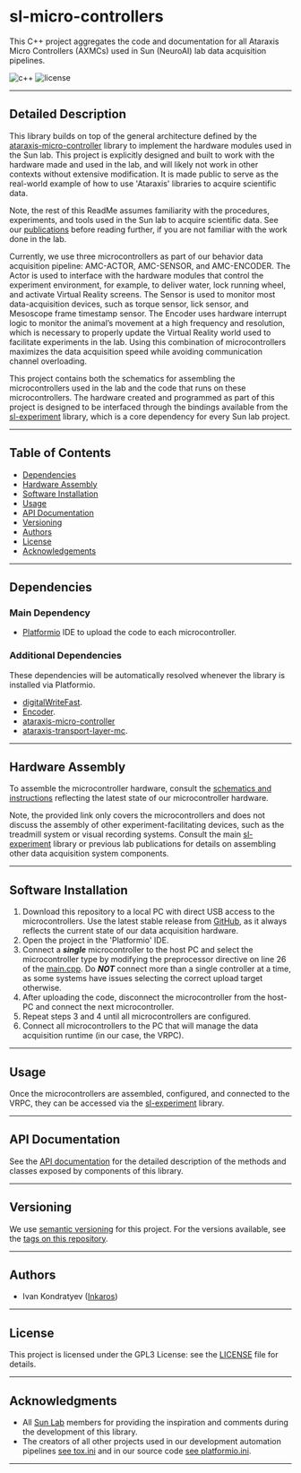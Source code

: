 # sl-micro-controllers

This C++ project aggregates the code and documentation for all Ataraxis Micro Controllers (AXMCs) used in Sun (NeuroAI) 
lab data acquisition pipelines.

![c++](https://img.shields.io/badge/C++-00599C?style=flat-square&logo=C%2B%2B&logoColor=white)
![license](https://img.shields.io/badge/license-GPLv3-blue)
___

## Detailed Description

This library builds on top of the general architecture defined by the 
[ataraxis-micro-controller](https://github.com/Sun-Lab-NBB/ataraxis-micro-controller) library to implement the hardware
modules used in the Sun lab. This project is explicitly designed and built to work with the hardware made and used in 
the lab, and will likely not work in other contexts without extensive modification. It is made public to serve as the 
real-world example of how to use 'Ataraxis' libraries to acquire scientific data.

Note, the rest of this ReadMe assumes familiarity with the procedures, experiments, and tools used in the Sun lab
to acquire scientific data. See our [publications](https://neuroai.github.io/sunlab/publications) before reading 
further, if you are not familiar with the work done in the lab.

Currently, we use three microcontrollers as part of our behavior data acquisition pipeline: AMC-ACTOR, AMC-SENSOR, and 
AMC-ENCODER. The Actor is used to interface with the hardware modules that control the experiment environment, for 
example, to deliver water, lock running wheel, and activate Virtual Reality screens. The Sensor is used to monitor most 
data-acquisition devices, such as torque sensor, lick sensor, and Mesoscope frame timestamp sensor. The Encoder uses 
hardware interrupt logic to monitor the animal’s movement at a high frequency and resolution, which is necessary to
properly update the Virtual Reality world used to facilitate experiments in the lab. Using this combination of 
microcontrollers maximizes the data acquisition speed while avoiding communication channel overloading.

This project contains both the schematics for assembling the microcontrollers used in the lab and the code that runs on
these microcontrollers. The hardware created and programmed as part of this project is designed to be interfaced through
the bindings available from the [sl-experiment](https://github.com/Sun-Lab-NBB/sl-experiment) library, which is a core
dependency for every Sun lab project.
___

## Table of Contents

- [Dependencies](#dependencies)
- [Hardware Assembly](#hardware-assembly)
- [Software Installation](#software-installation)
- [Usage](#usage)
- [API Documentation](#api-documentation)
- [Versioning](#versioning)
- [Authors](#authors)
- [License](#license)
- [Acknowledgements](#Acknowledgments)
___

## Dependencies

### Main Dependency
- [Platformio](https://platformio.org/install) IDE to upload the code to each microcontroller.

### Additional Dependencies
These dependencies will be automatically resolved whenever the library is installed via Platformio.

- [digitalWriteFast](https://github.com/ArminJo/digitalWriteFast).
- [Encoder](https://github.com/PaulStoffregen/Encoder).
- [ataraxis-micro-controller](https://github.com/Sun-Lab-NBB/ataraxis-micro-controller)
- [ataraxis-transport-layer-mc](https://github.com/Sun-Lab-NBB/ataraxis-transport-layer-mc).
___

## Hardware Assembly

To assemble the microcontroller hardware, consult the 
[schematics and instructions](https://drive.google.com/drive/folders/12gDWwI_88usMgt7qVo7e83FKYo45KZwz?usp=drive_link)
reflecting the latest state of our microcontroller hardware.

Note, the provided link only covers the microcontrollers and does not discuss the assembly of other 
experiment-facilitating devices, such as the treadmill system or visual recording systems. Consult the main 
[sl-experiment](https://github.com/Sun-Lab-NBB/sl-experiment) library or previous lab publications for details on 
assembling other data acquisition system components.
___

## Software Installation

1. Download this repository to a local PC with direct USB access to the microcontrollers. Use the latest
   stable release from [GitHub](https://github.com/Sun-Lab-NBB/sl-micro-controllers/releases), as it always 
   reflects the current state of our data acquisition hardware.
2. Open the project in the 'Platformio' IDE.
3. Connect a ***single*** microcontroller to the host PC and select the microcontroller type by modifying the 
   preprocessor directive on line 26 of the [main.cpp](src/main.cpp). Do ***NOT*** connect more than a single controller
   at a time, as some systems have issues selecting the correct upload target otherwise.
4. After uploading the code, disconnect the microcontroller from the host-PC and connect the next microcontroller.
5. Repeat steps 3 and 4 until all microcontrollers are configured.
6. Connect all microcontrollers to the PC that will manage the data acquisition runtime (in our case, the VRPC).
___

## Usage

Once the microcontrollers are assembled, configured, and connected to the VRPC, they can be accessed via the 
[sl-experiment](https://github.com/Sun-Lab-NBB/sl-experiment) library.
___

## API Documentation

See the [API documentation](https://sl-micro-controllers-api-docs.netlify.app/) for the detailed description of
the methods and classes exposed by components of this library.
___

## Versioning

We use [semantic versioning](https://semver.org/) for this project. For the versions available, see the
[tags on this repository](https://github.com/Sun-Lab-NBB/sl-micro-controllers/tags).

---

## Authors

- Ivan Kondratyev ([Inkaros](https://github.com/Inkaros))
---

## License

This project is licensed under the GPL3 License: see the [LICENSE](LICENSE) file for details.

---

## Acknowledgments

- All [Sun Lab](https://neuroai.github.io/sunlab/) members for providing the inspiration and comments during the
  development of this library.
- The creators of all other projects used in our development automation pipelines [see tox.ini](tox.ini) and in our
  source code [see platformio.ini](platformio.ini).
---
